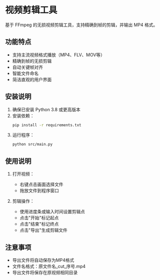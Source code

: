 # 视频剪辑工具

基于 FFmpeg 的无损视频剪辑工具，支持精确到帧的剪辑，并输出 MP4 格式。

## 功能特点

- 支持主流视频格式播放（MP4、FLV、MOV等）
- 精确到帧的无损剪辑
- 自动关键帧对齐
- 智能文件命名
- 简洁直观的用户界面

## 安装说明

1. 确保已安装 Python 3.8 或更高版本
2. 安装依赖：
   ```bash
   pip install -r requirements.txt
   ```
3. 运行程序：
   ```bash
   python src/main.py
   ```

## 使用说明

1. 打开视频：
   - 右键点击画面选择文件
   - 拖放文件到程序窗口

2. 剪辑操作：
   - 使用进度条或输入时间设置剪辑点
   - 点击"开始"标记起点
   - 点击"结束"标记终点
   - 点击"导出"生成剪辑文件

## 注意事项

- 导出文件将自动保存为MP4格式
- 文件名格式：原文件名_cut_序号.mp4
- 导出文件将保存在原视频相同目录 